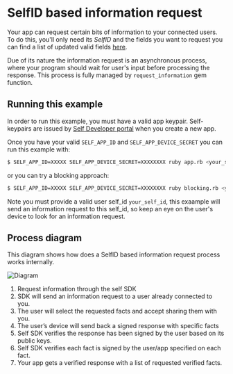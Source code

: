 # SelfID based information request

Your app can request certain bits of information to your connected users. To do this, you'll only need its _SelfID_ and the fields you want to request you can find a list of updated valid fields [here](https://github.com/selfid-net/selfid-gem/blob/master/lib/sources.rb).

Due of its nature the information request is an asynchronous process, where your program should wait for user's input before processing the response. This process is fully managed by `request_information` gem function.

## Running this example

In order to run this example, you must have a valid app keypair. Self-keypairs are issued by [Self Developer portal](https://developer.selfid.net/) when you create a new app.

Once you have your valid `SELF_APP_ID` and `SELF_APP_DEVICE_SECRET` you can run this example with:

```bash
$ SELF_APP_ID=XXXXX SELF_APP_DEVICE_SECRET=XXXXXXXX ruby app.rb <your_self_id>
```
or you can try a blocking approach:
```bash
$ SELF_APP_ID=XXXXX SELF_APP_DEVICE_SECRET=XXXXXXXX ruby blocking.rb <your_self_id>
```

Note you must provide a valid user self_id `your_self_id`, this exaample will send an information request to this self_id, so keep an eye on the user's device to look for an information request.


## Process diagram

This diagram shows how does a SelfID based information request process works internally.

![Diagram](https://static.joinself.com/images/fact_request_diagram.png)


1. Request information through the self SDK
2. SDK will send an information request to a user already connected to you.
3. The user will select the requested facts and accept sharing them with you.
4. The user’s device will send back a signed response with specific facts
5. Self SDK verifies the response has been signed by the user based on its public keys.
6. Self SDK verifies each fact is signed by the user/app specified on each fact.
7. Your app gets a verified response with a list of requested verified facts.


